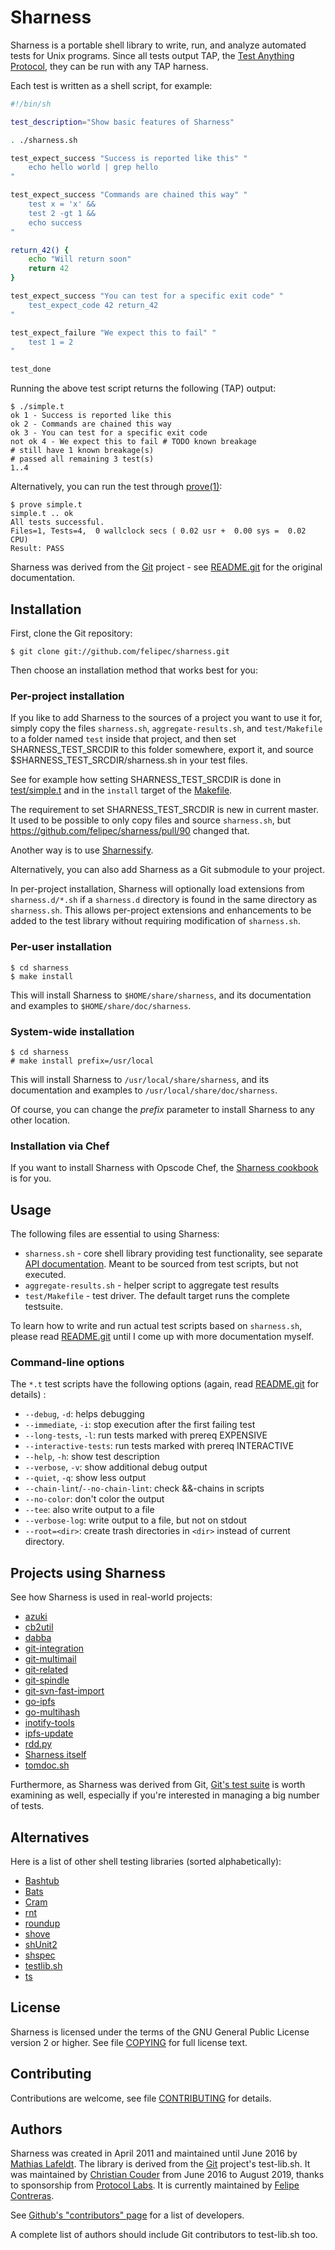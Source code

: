 # Sharness

Sharness is a portable shell library to write, run, and analyze automated tests
for Unix programs. Since all tests output TAP, the [Test Anything Protocol],
they can be run with any TAP harness.

Each test is written as a shell script, for example:

```sh
#!/bin/sh

test_description="Show basic features of Sharness"

. ./sharness.sh

test_expect_success "Success is reported like this" "
    echo hello world | grep hello
"

test_expect_success "Commands are chained this way" "
    test x = 'x' &&
    test 2 -gt 1 &&
    echo success
"

return_42() {
    echo "Will return soon"
    return 42
}

test_expect_success "You can test for a specific exit code" "
    test_expect_code 42 return_42
"

test_expect_failure "We expect this to fail" "
    test 1 = 2
"

test_done
```

Running the above test script returns the following (TAP) output:

    $ ./simple.t
    ok 1 - Success is reported like this
    ok 2 - Commands are chained this way
    ok 3 - You can test for a specific exit code
    not ok 4 - We expect this to fail # TODO known breakage
    # still have 1 known breakage(s)
    # passed all remaining 3 test(s)
    1..4

Alternatively, you can run the test through [prove(1)]:

    $ prove simple.t
    simple.t .. ok
    All tests successful.
    Files=1, Tests=4,  0 wallclock secs ( 0.02 usr +  0.00 sys =  0.02 CPU)
    Result: PASS

Sharness was derived from the [Git] project - see [README.git] for the original
documentation.

## Installation

First, clone the Git repository:

    $ git clone git://github.com/felipec/sharness.git

Then choose an installation method that works best for you:

### Per-project installation

If you like to add Sharness to the sources of a project you want to
use it for, simply copy the files `sharness.sh`,
`aggregate-results.sh`, and `test/Makefile` to a folder named `test`
inside that project, and then set SHARNESS_TEST_SRCDIR to this folder
somewhere, export it, and source $SHARNESS_TEST_SRCDIR/sharness.sh in
your test files.

See for example how setting SHARNESS_TEST_SRCDIR is done in
[test/simple.t](test/simple.t#L5-L7)
and in the `install` target of the [Makefile](Makefile#L26).

The requirement to set SHARNESS_TEST_SRCDIR is new in current
master. It used to be possible to only copy files and source
`sharness.sh`, but https://github.com/felipec/sharness/pull/90
changed that. 

Another way is to use [Sharnessify](https://github.com/chriscool/sharnessify).

Alternatively, you can also add Sharness as a Git submodule to your project.

In per-project installation, Sharness will optionally load extensions from
`sharness.d/*.sh` if a `sharness.d` directory is found in the same directory
as `sharness.sh`. This allows per-project extensions and enhancements to
be added to the test library without requiring modification of `sharness.sh`.

### Per-user installation

    $ cd sharness
    $ make install

This will install Sharness to `$HOME/share/sharness`, and its documentation and
examples to `$HOME/share/doc/sharness`.

### System-wide installation

    $ cd sharness
    # make install prefix=/usr/local

This will install Sharness to `/usr/local/share/sharness`, and its documentation
and examples to `/usr/local/share/doc/sharness`.

Of course, you can change the _prefix_ parameter to install Sharness to any
other location.

### Installation via Chef

If you want to install Sharness with Opscode Chef, the [Sharness cookbook] is
for you.

## Usage

The following files are essential to using Sharness:

* `sharness.sh` - core shell library providing test functionality, see separate
   [API documentation]. Meant to be sourced from test scripts, but not executed.
* `aggregate-results.sh` - helper script to aggregate test results
* `test/Makefile` - test driver. The default target runs the complete testsuite.

To learn how to write and run actual test scripts based on `sharness.sh`, please
read [README.git] until I come up with more documentation myself.

### Command-line options

The `*.t` test scripts have the following options (again, read
[README.git] for details) :

* `--debug`, `-d`: helps debugging
* `--immediate`, `-i`: stop execution after the first failing test
* `--long-tests`, `-l`: run tests marked with prereq EXPENSIVE
* `--interactive-tests`: run tests marked with prereq INTERACTIVE
* `--help`, `-h`: show test description
* `--verbose`, `-v`: show additional debug output
* `--quiet`, `-q`: show less output
* `--chain-lint`/`--no-chain-lint`: check &&-chains in scripts
* `--no-color`: don't color the output
* `--tee`: also write output to a file
* `--verbose-log`: write output to a file, but not on stdout
* `--root=<dir>`: create trash directories in `<dir>` instead of current directory.

## Projects using Sharness

See how Sharness is used in real-world projects:

* [azuki](https://github.com/seveas/azuki/tree/master/test)
* [cb2util](https://github.com/mlafeldt/cb2util/tree/master/test)
* [dabba](https://github.com/eroullit/dabba/tree/master/dabba/test)
* [git-integration](https://github.com/johnkeeping/git-integration/tree/master/t)
* [git-multimail](https://github.com/git-multimail/git-multimail/tree/master/t)
* [git-related](https://github.com/felipec/git-related/tree/master/test)
* [git-spindle](https://github.com/seveas/git-spindle/tree/master/test)
* [git-svn-fast-import](https://github.com/satori/git-svn-fast-import/tree/master/t)
* [go-ipfs](https://github.com/ipfs/go-ipfs/tree/master/test/sharness)
* [go-multihash](https://github.com/jbenet/go-multihash/tree/master/test/sharness)
* [inotify-tools](https://github.com/inotify-tools/inotify-tools)
* [ipfs-update](https://github.com/ipfs/ipfs-update/tree/master/sharness)
* [rdd.py](https://github.com/mlafeldt/rdd.py/tree/master/test/integration)
* [Sharness itself](/test)
* [tomdoc.sh](https://github.com/mlafeldt/tomdoc.sh/tree/master/test)

Furthermore, as Sharness was derived from Git, [Git's test suite](https://github.com/git/git/tree/master/t)
is worth examining as well, especially if you're interested in managing a big
number of tests.

## Alternatives

Here is a list of other shell testing libraries (sorted alphabetically):

* [Bashtub](https://github.com/ueokande/bashtub)
* [Bats](https://github.com/sstephenson/bats)
* [Cram](https://bitheap.org/cram)
* [rnt](https://github.com/roman-neuhauser/rnt)
* [roundup](https://github.com/bmizerany/roundup)
* [shove](https://github.com/progrhyme/shove)
* [shUnit2](https://code.google.com/p/shunit2/)
* [shspec](https://github.com/shpec/shpec)
* [testlib.sh](https://gist.github.com/3877539)
* [ts](https://github.com/thinkerbot/ts)

## License

Sharness is licensed under the terms of the GNU General Public License version
2 or higher. See file [COPYING] for full license text.

## Contributing

Contributions are welcome, see file [CONTRIBUTING] for details.

## Authors

Sharness was created in April 2011 and maintained until June 2016 by
[Mathias Lafeldt][twitter]. The library is derived from the
[Git] project's test-lib.sh. It was maintained by
[Christian Couder][chriscool] from June 2016 to August 2019, thanks
to sponsorship from [Protocol Labs][protocollabs]. It is
currently maintained by [Felipe Contreras][felipec].

See [Github's "contributors" page][contributors] for a list of
developers.

A complete list of authors should include Git contributors to
test-lib.sh too.

[API documentation]: https://github.com/felipec/sharness/blob/master/API.md
[felipec]: https://github.com/felipec
[chriscool]: https://github.com/chriscool
[mlafeldt]: https://github.com/mlafeldt
[CONTRIBUTING]: https://github.com/felipec/sharness/blob/master/CONTRIBUTING.md
[contributors]: https://github.com/felipec/sharness/graphs/contributors
[COPYING]: https://github.com/felipec/sharness/blob/master/COPYING
[Git]: http://git-scm.com/
[protocollabs]: https://protocol.ai/
[prove(1)]: http://linux.die.net/man/1/prove
[README.git]: https://github.com/felipec/sharness/blob/master/README.git
[Sharness cookbook]: https://github.com/mlafeldt/sharness-cookbook
[Test Anything Protocol]: http://testanything.org/
[twitter]: https://twitter.com/felipec
